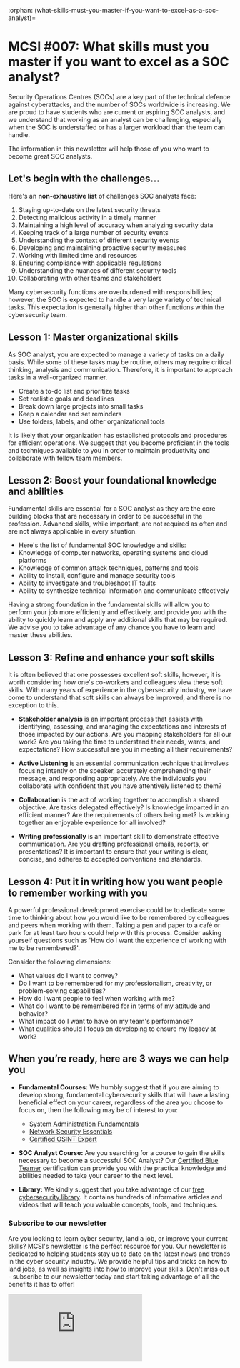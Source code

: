 :orphan:
(what-skills-must-you-master-if-you-want-to-excel-as-a-soc-analyst)=

# MCSI #007: What skills must you master if you want to excel as a SOC analyst?

Security Operations Centres (SOCs) are a key part of the technical defence against cyberattacks, and the number of SOCs worldwide is increasing. We are proud to have students who are current or aspiring SOC analysts, and we understand that working as an analyst can be challenging, especially when the SOC is understaffed or has a larger workload than the team can handle.

The information in this newsletter will help those of you who want to become great SOC analysts.

## Let's begin with the challenges...

Here's an **non-exhaustive list** of challenges SOC analysts face:

1. Staying up-to-date on the latest security threats
2. Detecting malicious activity in a timely manner
3. Maintaining a high level of accuracy when analyzing security data
4. Keeping track of a large number of security events
5. Understanding the context of different security events
6. Developing and maintaining proactive security measures
7. Working with limited time and resources
8. Ensuring compliance with applicable regulations
9. Understanding the nuances of different security tools
10. Collaborating with other teams and stakeholders

Many cybersecurity functions are overburdened with responsibilities; however, the SOC is expected to handle a very large variety of technical tasks. This expectation is generally higher than other functions within the cybersecurity team.

## Lesson 1: Master organizational skills

As SOC analyst, you are expected to manage a variety of tasks on a daily basis. While some of these tasks may be routine, others may require critical thinking, analysis and communication. Therefore, it is important to approach tasks in a well-organized manner.

- Create a to-do list and prioritize tasks
- Set realistic goals and deadlines
- Break down large projects into small tasks
- Keep a calendar and set reminders
- Use folders, labels, and other organizational tools

It is likely that your organization has established protocols and procedures for efficient operations. We suggest that you become proficient in the tools and techniques available to you in order to maintain productivity and collaborate with fellow team members.

## Lesson 2: Boost your foundational knowledge and abilities

Fundamental skills are essential for a SOC analyst as they are the core building blocks that are necessary in order to be successful in the profession. Advanced skills, while important, are not required as often and are not always applicable in every situation.

- Here's the list of fundamental SOC knowledge and skills:
- Knowledge of computer networks, operating systems and cloud platforms
- Knowledge of common attack techniques, patterns and tools
- Ability to install, configure and manage security tools
- Ability to investigate and troubleshoot IT faults
- Ability to synthesize technical information and communicate effectively

Having a strong foundation in the fundamental skills will allow you to perform your job more efficiently and effectively, and provide you with the ability to quickly learn and apply any additional skills that may be required. We advise you to take advantage of any chance you have to learn and master these abilities.

## Lesson 3: Refine and enhance your soft skills

It is often believed that one possesses excellent soft skills, however, it is worth considering how one's co-workers and colleagues view these soft skills. With many years of experience in the cybersecurity industry, we have come to understand that soft skills can always be improved, and there is no exception to this.

- **Stakeholder analysis** is an important process that assists with identifying, assessing, and managing the expectations and interests of those impacted by our actions. Are you mapping stakeholders for all our work? Are you taking the time to understand their needs, wants, and expectations? How successful are you in meeting all their requirements?

- **Active Listening** is an essential communication technique that involves focusing intently on the speaker, accurately comprehending their message, and responding appropriately. Are the individuals you collaborate with confident that you have attentively listened to them?

- **Collaboration** is the act of working together to accomplish a shared objective. Are tasks delegated effectively? Is knowledge imparted in an efficient manner? Are the requirements of others being met? Is working together an enjoyable experience for all involved?

- **Writing professionally** is an important skill to demonstrate effective communication. Are you drafting professional emails, reports, or presentations? It is important to ensure that your writing is clear, concise, and adheres to accepted conventions and standards.

## Lesson 4: Put it in writing how you want people to remember working with you

A powerful professional development exercise could be to dedicate some time to thinking about how you would like to be remembered by colleagues and peers when working with them. Taking a pen and paper to a café or park for at least two hours could help with this process. Consider asking yourself questions such as 'How do I want the experience of working with me to be remembered?'.

Consider the following dimensions:

- What values do I want to convey?
- Do I want to be remembered for my professionalism, creativity, or problem-solving capabilities?
- How do I want people to feel when working with me?
- What do I want to be remembered for in terms of my attitude and behavior?
- What impact do I want to have on my team's performance?
- What qualities should I focus on developing to ensure my legacy at work?

## When you’re ready, here are 3 ways we can help you

- **Fundamental Courses:** We humbly suggest that if you are aiming to develop strong, fundamental cybersecurity skills that will have a lasting beneficial effect on your career, regardless of the area you choose to focus on, then the following may be of interest to you:
  - [System Administration Fundamentals](https://www.mosse-institute.com/certifications/msaf-system-administration-fundamentals.html)
  - [Network Security Essentials](https://www.mosse-institute.com/certifications/mnse-network-security-essentials.html)
  - [Certified OSINT Expert](https://www.mosse-institute.com/certifications/mois-certified-osint-expert.html)

- **SOC Analyst Course:** Are you searching for a course to gain the skills necessary to become a successful SOC Analyst? Our [Certified Blue Teamer](https://www.mosse-institute.com/certifications/mbt-certified-blue-teamer.html) certification can provide you with the practical knowledge and abilities needed to take your career to the next level.

- **Library:** We kindly suggest that you take advantage of our [free cybersecurity library](https://library.mosse-institute.com/index.html). It contains hundreds of informative articles and videos that will teach you valuable concepts, tools, and techniques.

### Subscribe to our newsletter

Are you looking to learn cyber security, land a job, or improve your current skills? MCSI's newsletter is the perfect resource for you. Our newsletter is dedicated to helping students stay up to date on the latest news and trends in the cyber security industry. We provide helpful tips and tricks on how to land jobs, as well as insights into how to improve your skills. Don't miss out - subscribe to our newsletter today and start taking advantage of all the benefits it has to offer!

<iframe src="https://newsletter.mosse-institute.com/embed" style="background:white;" frameborder="0" scrolling="no"></iframe>